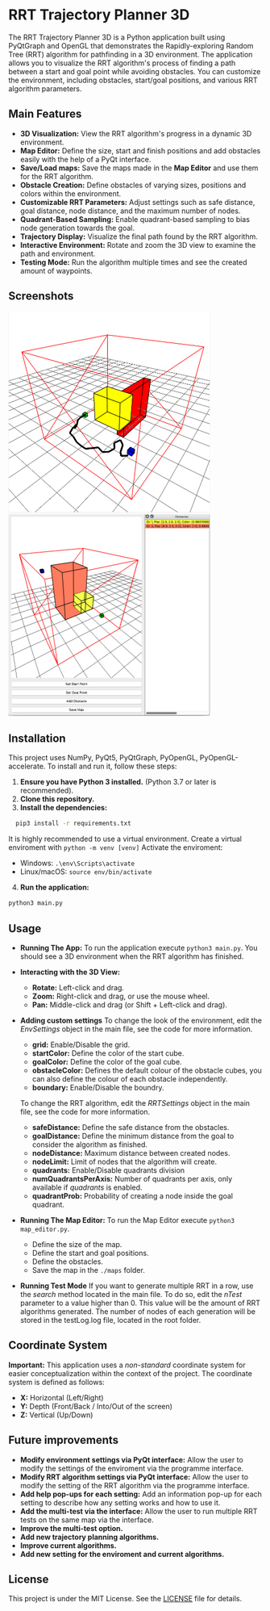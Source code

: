 # RRT Trajectory Planner 3D

The RRT Trajectory Planner 3D is a Python application built using PyQtGraph and OpenGL that demonstrates the Rapidly-exploring Random Tree (RRT) algorithm for pathfinding in a 3D environment.  The application allows you to visualize the RRT algorithm's process of finding a path between a start and goal point while avoiding obstacles.  You can customize the environment, including obstacles, start/goal positions, and various RRT algorithm parameters.

## Main Features

*   **3D Visualization:**  View the RRT algorithm's progress in a dynamic 3D environment.
*   **Map Editor:** Define the size, start and finish positions and add obstacles easily with the help of a PyQt interface.
*   **Save/Load maps:** Save the maps made in the **Map Editor** and use them for the RRT algorithm.
*   **Obstacle Creation:**  Define obstacles of varying sizes, positions and colors within the environment.
*   **Customizable RRT Parameters:**  Adjust settings such as safe distance, goal distance, node distance, and the maximum number of nodes.
*   **Quadrant-Based Sampling:**  Enable quadrant-based sampling to bias node generation towards the goal.
*   **Trajectory Display:**  Visualize the final path found by the RRT algorithm.
*   **Interactive Environment:**  Rotate and zoom the 3D view to examine the path and environment.
* **Testing Mode:** Run the algorithm multiple times and see the created amount of waypoints.

## Screenshots

<div>
  <img src="screenshots/Test1.png" width="400">
  <img src="screenshots/Test2.png" width="400">
</div>

## Installation

This project uses NumPy, PyQt5, PyQtGraph, PyOpenGL, PyOpenGL-accelerate.  To install and run it, follow these steps:

1.  **Ensure you have Python 3 installed.** (Python 3.7 or later is recommended).
2.  **Clone this repository.**
3.  **Install the dependencies:**
  ```bash
    pip3 install -r requirements.txt
  ```
  It is highly recommended to use a virtual environment.
  Create a virtual enviroment with `python -m venv [venv]`
  Activate the enviroment:
  * Windows: `.\env\Scripts\activate`
  * Linux/macOS: `source env/bin/activate`

4.  **Run the application:**
  ```bash
  python3 main.py
  ```

## Usage
* **Running The App:**
    To run the application execute `python3 main.py`.
    You should see a 3D environment when the RRT algorithm has finished.
* **Interacting with the 3D View:**
    - **Rotate:**  Left-click and drag.
    - **Zoom:**  Right-click and drag, or use the mouse wheel.
    - **Pan:**  Middle-click and drag (or Shift + Left-click and drag).
* **Adding custom settings**
To change the look of the environment, edit the *EnvSettings* object in the main file, see the code for more information.
    * **grid:** Enable/Disable the grid.
    * **startColor:** Define the color of the start cube.
    * **goalColor:** Define the color of the goal cube.
    * **obstacleColor:** Defines the default colour of the obstacle cubes, you can also define the colour of each obstacle independently.
    * **boundary:** Enable/Disable the boundry.

  To change the RRT algorithm, edit the *RRTSettings* object in the main file, see the code for more information.
    * **safeDistance:** Define the safe distance from the obstacles.
    * **goalDistance:** Define the minimum distance from the goal to consider the algorithm as finished.
    * **nodeDistance:** Maximum distance between created nodes.
    * **nodeLimit:** Limit of nodes that the algorithm will create.
    * **quadrants:** Enable/Disable quadrants division
    * **numQuadrantsPerAxis:** Number of quadrants per axis, only available if *quadrants* is enabled.
    * **quadrantProb:** Probability of creating a node inside the goal quadrant.

* **Running The Map Editor:**
    To run the Map Editor execute `python3 map_editor.py`.
    * Define the size of the map.
    * Define the start and goal positions.
    * Define the obstacles. 
    * Save the map in the `./maps` folder.

* **Running Test Mode**
If you want to generate multiple RRT in a row, use the *search* method located in the main file.
To do so, edit the *nTest* parameter to a value higher than 0. This value will be the amount of RRT algorithms generated.
The number of nodes of each generation will be stored in the testLog.log file, located in the root folder.

## Coordinate System

**Important:** This application uses a *non-standard* coordinate system for easier conceptualization within the context of the project. The coordinate system is defined as follows:

*   **X:** Horizontal (Left/Right)
*   **Y:** Depth (Front/Back / Into/Out of the screen)
*   **Z:** Vertical (Up/Down)

## Future improvements

*   **Modify environment settings via PyQt interface:** Allow the user to modify the settings of the enviroment via the programme interface.
*   **Modify RRT algorithm settings via PyQt interface:** Allow the user to modify the setting of the RRT algorithm via the programme interface.
*   **Add help pop-ups for each setting:** Add an information pop-up for each setting to describe how any setting works and how to use it.
*   **Add the multi-test via the interface:** Allow the user to run multiple RRT tests on the same map via the interface.
*   **Improve the multi-test option.**
*   **Add new trajectory planning algorithms.**
*   **Improve current algorithms.**
*   **Add new setting for the enviroment and current algorithms.**

## License

This project is under the MIT License. See the [LICENSE](LICENSE) file for details.
